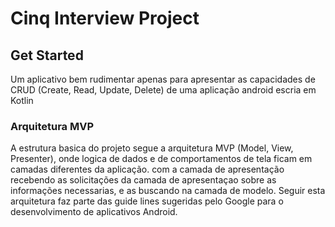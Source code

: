 # Cinq Interview Project

## Get Started
Um aplicativo bem rudimentar apenas para apresentar as capacidades de CRUD (Create, Read, Update, Delete)
de uma aplicação android escria em Kotlin

### Arquitetura MVP
A estrutura basica do projeto segue a arquitetura MVP (Model, View, Presenter), onde logica de dados e de
comportamentos de tela ficam em camadas diferentes da aplicação. com a camada de apresentação recebendo as
solicitações da camada de apresentaçao sobre as informações necessarias, e as buscando na camada de modelo.
Seguir esta arquitetura faz parte das guide lines sugeridas pelo Google para o desenvolvimento de aplicativos
Android.
